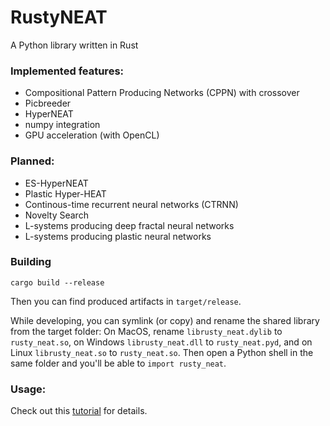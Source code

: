 
# RustyNEAT

A Python library written in Rust

### Implemented features:

- Compositional Pattern Producing Networks (CPPN) with crossover
- Picbreeder 
- HyperNEAT 
- numpy integration
- GPU acceleration (with OpenCL)

### Planned:

- ES-HyperNEAT
- Plastic Hyper-HEAT
- Continous-time recurrent neural networks (CTRNN)
- Novelty Search
- L-systems producing deep fractal neural networks
- L-systems producing plastic neural networks

### Building

```
cargo build --release
```

Then you can find produced artifacts in `target/release`.

While developing, you can symlink (or copy) and rename the shared 
library from the target folder: On MacOS, rename 
`librusty_neat.dylib` to `rusty_neat.so`, on Windows `librusty_neat.dll` 
to `rusty_neat.pyd`, and on Linux `librusty_neat.so` to `rusty_neat.so`. 
Then open a Python shell in the same folder and you'll be able to `import rusty_neat`.




### Usage:

Check out this [tutorial](rusty_neat_quick_guide.py) for details.


